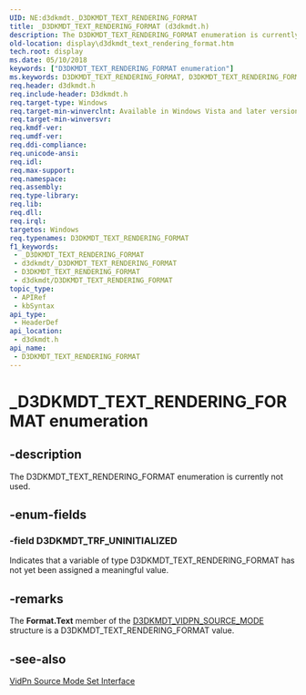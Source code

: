 ```yaml
---
UID: NE:d3dkmdt._D3DKMDT_TEXT_RENDERING_FORMAT
title: _D3DKMDT_TEXT_RENDERING_FORMAT (d3dkmdt.h)
description: The D3DKMDT_TEXT_RENDERING_FORMAT enumeration is currently not used.
old-location: display\d3dkmdt_text_rendering_format.htm
tech.root: display
ms.date: 05/10/2018
keywords: ["D3DKMDT_TEXT_RENDERING_FORMAT enumeration"]
ms.keywords: D3DKMDT_TEXT_RENDERING_FORMAT, D3DKMDT_TEXT_RENDERING_FORMAT enumeration [Display Devices], D3DKMDT_TRF_UNINITIALIZED, DmEnums_f7f70f44-9d28-46c2-8c8f-35d13dc3a459.xml, _D3DKMDT_TEXT_RENDERING_FORMAT, d3dkmdt/D3DKMDT_TEXT_RENDERING_FORMAT, d3dkmdt/D3DKMDT_TRF_UNINITIALIZED, display.d3dkmdt_text_rendering_format
req.header: d3dkmdt.h
req.include-header: D3dkmdt.h
req.target-type: Windows
req.target-min-winverclnt: Available in Windows Vista and later versions of the Windows operating systems.
req.target-min-winversvr: 
req.kmdf-ver: 
req.umdf-ver: 
req.ddi-compliance: 
req.unicode-ansi: 
req.idl: 
req.max-support: 
req.namespace: 
req.assembly: 
req.type-library: 
req.lib: 
req.dll: 
req.irql: 
targetos: Windows
req.typenames: D3DKMDT_TEXT_RENDERING_FORMAT
f1_keywords:
 - _D3DKMDT_TEXT_RENDERING_FORMAT
 - d3dkmdt/_D3DKMDT_TEXT_RENDERING_FORMAT
 - D3DKMDT_TEXT_RENDERING_FORMAT
 - d3dkmdt/D3DKMDT_TEXT_RENDERING_FORMAT
topic_type:
 - APIRef
 - kbSyntax
api_type:
 - HeaderDef
api_location:
 - d3dkmdt.h
api_name:
 - D3DKMDT_TEXT_RENDERING_FORMAT
---
```


# _D3DKMDT_TEXT_RENDERING_FORMAT enumeration


## -description

The D3DKMDT_TEXT_RENDERING_FORMAT enumeration is currently not used.

## -enum-fields

### -field D3DKMDT_TRF_UNINITIALIZED

Indicates that a variable of type D3DKMDT_TEXT_RENDERING_FORMAT has not yet been assigned a meaningful value.

## -remarks

The <b>Format.Text</b> member of the <a href="/windows-hardware/drivers/ddi/d3dkmdt/ns-d3dkmdt-_d3dkmdt_vidpn_source_mode">D3DKMDT_VIDPN_SOURCE_MODE</a> structure is a D3DKMDT_TEXT_RENDERING_FORMAT value.

## -see-also

<a href="/windows-hardware/drivers/ddi/index">VidPn Source Mode Set Interface</a>
